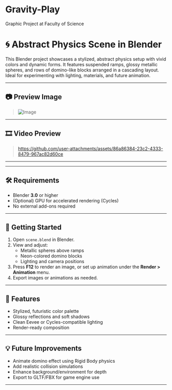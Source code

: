 # Gravity-Play
Graphic Project at Faculty of Science
# 🌀 Abstract Physics Scene in Blender

This Blender project showcases a stylized, abstract physics setup with vivid colors and dynamic forms. It features suspended ramps, glossy metallic spheres, and rows of domino-like blocks arranged in a cascading layout. Ideal for experimenting with lighting, materials, and future animation.

---

## 📷 Preview Image

> ![Image](https://github.com/user-attachments/assets/d3a3a139-c53d-47a5-81d6-b26d21a09be8)

---

## 🎞️ Video Preview

<!-- Replace the YouTube link below with your actual video link or local video file -->
> https://github.com/user-attachments/assets/86a86384-23c2-4333-8479-967ac82d60ce

---


---

## 🛠️ Requirements

- Blender **3.0** or higher  
- (Optional) GPU for accelerated rendering (Cycles)
- No external add-ons required

---

## 🚀 Getting Started

1. Open `scene.blend` in Blender.
2. View and adjust:
   - Metallic spheres above ramps
   - Neon-colored domino blocks
   - Lighting and camera positions
3. Press **F12** to render an image, or set up animation under the **Render > Animation** menu.
4. Export images or animations as needed.

---

## 🌈 Features

- Stylized, futuristic color palette
- Glossy reflections and soft shadows
- Clean Eevee or Cycles-compatible lighting
- Render-ready composition

---

## 💡 Future Improvements

- Animate domino effect using Rigid Body physics
- Add realistic collision simulations
- Enhance background/environment for depth
- Export to GLTF/FBX for game engine use

---



